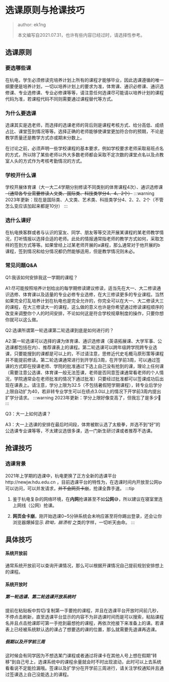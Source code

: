 # 选课原则与抢课技巧

> author: ek1ng
> 
> 本文编写自2021.07.31，也许有些内容已经过时，请选择性参考。

## 选课原则
### 要选哪些课
在杭电，学生必须修读完培养计划上所有的课程才能够毕业，因此选课遵循的唯一纲要便是培养计划，一切以培养计划上的要求为准，体育课、通识必修课、通识选修课、专业选修课、专业必修课等等，请注意任何选课尽可能请以培养计划的课程代码为准，若课程代码不同则需要通过课程替代等方式。
### 为什么要选课
选课其实是选老师，而选择的选课老师的背后则是课程考核方式、给分高低、成绩占比、课堂签到情况等等。选择正确的老师能够使课堂更加符合你的预期，不论是教学质量还是教学方式亦或期末分数上。

在讨论之前，必须声明一些学校课程的基本要求，例如学校要求老师采取易班点名的方式，所以除了某些老师以外大多数老师都会采取不定次数的课堂点名以及点教室人头的方式作为考核考勤情况的方式。
### 学校开什么课
学校开展体育课（大一大二4学期分别修读不同类别的体育课程4次）、通识选修课 ~~（通常各专业需要修读人文类、国际类、科技类学分4、4、2个）~~
:::warning
2023年更新：现在是国际类、人文类、艺术类、科技类学分4、2、2、2个（不管怎么变应该加起来都是10分）
:::
### 选什么课好
在杭电换客群或者与认识的室友、同学、朋友等等交流开展某课程的某老师教学情况，打听情报以选择合适的老师。此处的情报通常指老师的教学方式如何，采取怎样的签到方式等等。如果曾经上过某老师开展的a课程，那么通常对于他开展的b课程，签到情况和给分情况都仍然能够适用，但是教学情况则未必。
### 常见问题Q&A
Q1:我该如何安排我这一学期的课程？

A1:尽可能按照培养计划给出的每学期修读建议修读，适当先在大一、大二修读通识选修、体育课以及适量的专业必修专业选修，在大三修读更多的专业课程。当然如果完全打乱培养计划在杭电也是完全允许的，你完全可以在大一、大二修读大三的课程，在大三修读大一的课程，这么做的意义也许是你希望通过修读课程顺序的改变来调整你个人的时间安排，不论如何这是符合学校规章制度的操作，只要你想你就可以这么做。

Q2:选课所谓第一轮选课第二轮选课到底是如何进行的？

A2:第一轮选课可以选择的课为体育课、通识选修课（英语拓展课、大学军事、公选课都包括在内）、推荐课表上的课程。第二轮选课可以跨年级跨学院跨专业选课，只要能搜到的课都是可以上的，不过请注意，思修近代史毛概马原形策等课程并不能提前修读。第二轮选课通常进行到开学后3周，在开学前3周，可以通过签课的方式即在授课老师、学院的批准通过下选上自己没有抢到的课，理论上任何课（需要注意公选课、体育课一般无法签课，老师是否同意签课通常看老师的个人情况，学院通常会在老师批准的情况下通过批准）只要经过批准都可以签课成功后出现在课表上。请注意，学分上限为32.5（不包括暑假短学期课程），转专业后学分上限自动扩为40，若非转专业学生可以在绩点3.0以上的情况下开学前3周内提出扩学分请求。
:::warning
2023年更新：学分上限好像变高了，但我忘了是多少🤡
:::

Q3：大一上如何选课？

A3：大一上选课的安排在最后时间段，体育被默认选了太极拳，并选不到“好”的公选课专业课等等，不太建议选很多课，选一门新生研讨课或者推荐不选课。

## 抢课技巧
### 选课背景
2021年上学期的选课中，杭电更换了正方全新的选课平台http://newjw.hdu.edu.cn ，目前选课平台的特性为，在选课时间内开放至公网ip可以访问，可以并发请求，~~并不会网页卡崩~~，抢课全靠手速。
:::tip
1. 鉴于杭电复杂的网络环境，在**内网**抢课甚至不如**公网**😅，所以建议在寝室里连上网线（公网）抢课。

2. **网页会卡崩**，刚开始选课0~5分钟系统会未响应甚至将你踢出登录，还会让你浏览器爆掉显示 *欧呦，崩溃啦* 之类的字样，一切听天由命。
:::
## 具体技巧
#### 系统开放前
通常系统开放前可以查询开课情况，那么可以根据开课情况自己提前规划安排想上的课程。
#### 系统开放时

##### 第一轮选课、第二轮选课开放系统时
提前在粘贴板中剪切/复制第一手要抢的课程，并且在选课平台开放时间前几秒，不停点击刷新，直至选课平台显示的内容不为非选课时间而是可以搜索，粘贴课程名并且点击抢课即可第一手抢到最想抢的课程，再依次抢接下来准备上的课。若课表上已经被系统默认选的课占了想要选的课的位置，那么就需要先退课再选课。

##### 假期以及开学前三周
这时候会有同学因为不想选某门课程或者通过将课卡在其他人号上想在假期“转移”到自己号上，选课系统中的课程余量就会时不时出现波动，此时可以上去系统看看说不定能捡漏哦。签课以及扩学分在开学前三周进行，请关注学校通知并且通过签课选上自己没能选上的课程。
